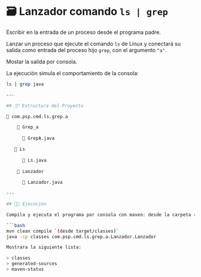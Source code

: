 # 🗃️ Lanzador comando `ls | grep`

Escribir en la entrada de un proceso desde el programa padre.

Lanzar un proceso que ejecute el comando `ls` de Linux y conectará su salida como entrada del proceso hijo `grep`, con el argumento `"a"`.

Mostar la salida por consola.

La ejecución simula el comportamiento de la consola:

```bash
ls | grep java

---

## 📦 Estructura del Proyecto

📁 com.psp.cmd.ls.grep.a

    📁 Grep_a
  
      📄 GrepA.java

   📁 Ls
  
      📄 Ls.java
 
    📁 Lanzador
  
      📄 Lanzador.java

---

## 🧑‍💻 Ejecución

Compila y ejecuta el programa por consola con maven: desde la carpeta raíz donde se encuentra el `pom.xml`.

```bash
mvn clean compile `(desde target/classes)`
java -cp classes com.psp.cmd.ls.grep.a.Lanzador.Lanzador

Mostrara la siguiente lista:

> classes
> generated-sources
> maven-status
